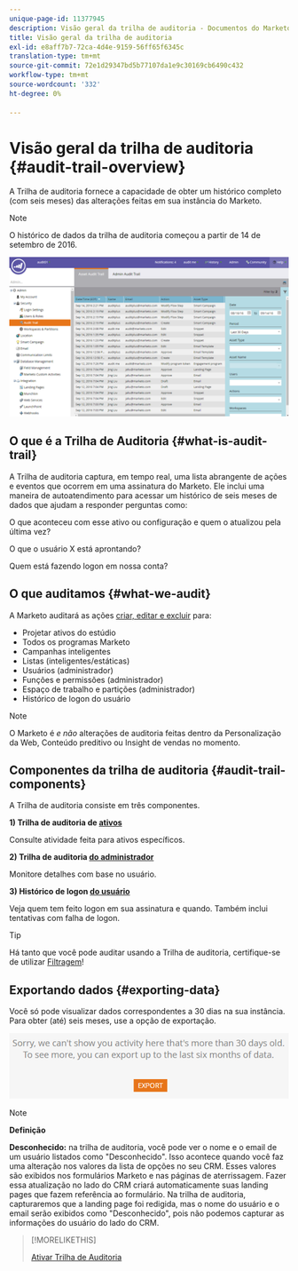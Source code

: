 ```yaml
---
unique-page-id: 11377945
description: Visão geral da trilha de auditoria - Documentos do Marketo - Documentação do produto
title: Visão geral da trilha de auditoria
exl-id: e8aff7b7-72ca-4d4e-9159-56ff65f6345c
translation-type: tm+mt
source-git-commit: 72e1d29347bd5b77107da1e9c30169cb6490c432
workflow-type: tm+mt
source-wordcount: '332'
ht-degree: 0%

---
```


# Visão geral da trilha de auditoria {#audit-trail-overview}

A Trilha de auditoria fornece a capacidade de obter um histórico completo (com seis meses) das alterações feitas em sua instância do Marketo.

>[!NOTE]
>
>O histórico de dados da trilha de auditoria começou a partir de 14 de setembro de 2016.

![](assets/one.png)

## O que é a Trilha de Auditoria {#what-is-audit-trail}

A Trilha de auditoria captura, em tempo real, uma lista abrangente de ações e eventos que ocorrem em uma assinatura do Marketo. Ele inclui uma maneira de autoatendimento para acessar um histórico de seis meses de dados que ajudam a responder perguntas como:

O que aconteceu com esse ativo ou configuração e quem o atualizou pela última vez?

O que o usuário X está aprontando?

Quem está fazendo logon em nossa conta?

## O que auditamos {#what-we-audit}

A Marketo auditará as ações [criar, editar e excluir](/help/marketo/product-docs/administration/audit-trail/change-details-in-audit-trail.md) para:

* Projetar ativos do estúdio
* Todos os programas Marketo
* Campanhas inteligentes
* Listas (inteligentes/estáticas)
* Usuários (administrador)
* Funções e permissões (administrador)
* Espaço de trabalho e partições (administrador)
* Histórico de logon do usuário

>[!NOTE]
>
>O Marketo é _e não_ alterações de auditoria feitas dentro da Personalização da Web, Conteúdo preditivo ou Insight de vendas no momento.

## Componentes da trilha de auditoria {#audit-trail-components}

A Trilha de auditoria consiste em três componentes.

**1) Trilha de auditoria de  [ativos](/help/marketo/product-docs/administration/audit-trail/change-details-in-audit-trail.md#asset-audit-trail)**

Consulte atividade feita para ativos específicos.

**2) Trilha de auditoria  [do administrador](/help/marketo/product-docs/administration/audit-trail/change-details-in-audit-trail.md#admin-audit-trail)**

Monitore detalhes com base no usuário.

**3) Histórico de logon  [do usuário](/help/marketo/product-docs/administration/audit-trail/user-login-history.md)**

Veja quem tem feito logon em sua assinatura e quando. Também inclui tentativas com falha de logon.

>[!TIP]
>
>Há tanto que você pode auditar usando a Trilha de auditoria, certifique-se de utilizar [Filtragem](/help/marketo/product-docs/administration/audit-trail/filtering-in-audit-trail.md)!

## Exportando dados {#exporting-data}

Você só pode visualizar dados correspondentes a 30 dias na sua instância. Para obter (até) seis meses, use a opção de exportação.

![](assets/two.png)

>[!NOTE]
>
>**Definição**
>
>**Desconhecido:** na trilha de auditoria, você pode ver o nome e o email de um usuário listados como &quot;Desconhecido&quot;. Isso acontece quando você faz uma alteração nos valores da lista de opções no seu CRM. Esses valores são exibidos nos formulários Marketo e nas páginas de aterrissagem. Fazer essa atualização no lado do CRM criará automaticamente suas landing pages que fazem referência ao formulário. Na trilha de auditoria, capturaremos que a landing page foi redigida, mas o nome do usuário e o email serão exibidos como &quot;Desconhecido&quot;, pois não podemos capturar as informações do usuário do lado do CRM.

>[!MORELIKETHIS]
>
>[Ativar Trilha de Auditoria](/help/marketo/product-docs/administration/audit-trail/enable-audit-trail.md)
